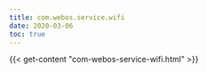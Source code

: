 ```yaml
---
title: com.webos.service.wifi
date: 2020-03-06
toc: true
---
```


{{< get-content "com-webos-service-wifi.html" >}}
